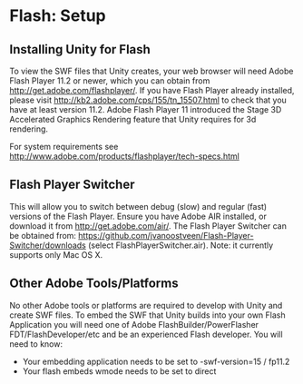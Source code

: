 Flash: Setup
============


Installing Unity for Flash
--------------------------

To view the SWF files that Unity creates, your web browser will need Adobe Flash Player 11.2 or newer, which you can obtain from http://get.adobe.com/flashplayer/.  If you have Flash Player already installed, please visit http://kb2.adobe.com/cps/155/tn_15507.html to check that you have at least version 11.2. Adobe Flash Player 11 introduced the Stage 3D Accelerated Graphics Rendering feature that Unity requires for 3d rendering.

For system requirements see http://www.adobe.com/products/flashplayer/tech-specs.html

Flash Player Switcher
---------------------

This will allow you to switch between debug (slow) and regular (fast) versions of the Flash Player. Ensure you have Adobe AIR installed, or download it from http://get.adobe.com/air/. The Flash Player Switcher can be obtained from: https://github.com/jvanoostveen/Flash-Player-Switcher/downloads (select FlashPlayerSwitcher.air). Note: it currently supports only Mac OS X.

Other Adobe Tools/Platforms
---------------------------


No other Adobe tools or platforms are required to develop with Unity and create SWF files. To embed the SWF that Unity builds into your own Flash Application you will need one of Adobe FlashBuilder/PowerFlasher FDT/FlashDeveloper/etc and be an experienced Flash developer.  You will need to know:
* Your embedding application needs to be set to -swf-version=15 / fp11.2
* Your flash embeds wmode needs to be set to direct
